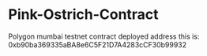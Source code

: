 # Pink-Ostrich-Contract

<!--
Hey babe if you are reading this just know that I love you

Babe! I had the widest smile when I read this now. Absolutely took me by surprise, I love you sooo much ♥️ -->

Polygon mumbai testnet contract deployed address this is: 0xb90ba369335aBA8e6C5F21D7A4283cCF30b99932
